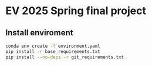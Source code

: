 # EV 2025 Spring final project

## Install enviroment
```bash
conda env create -f environment.yaml
pip install -r base_requirements.txt
pip install --no-deps -r git_requirements.txt
```